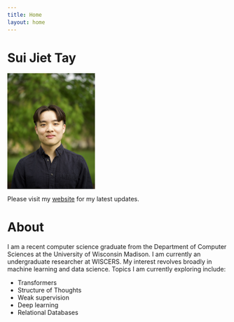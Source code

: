 ```yaml
---
title: Home
layout: home
---
```


# Sui Jiet Tay
<img src = "images/Me2.png" width = 200 align = "center">

Please visit my [website](https://jiet.tech/) for my latest updates.

# About
I am a recent computer science graduate from the Department of Computer Sciences at the University of Wisconsin Madison. I am currently an undergraduate researcher at WISCERS. My interest revolves broadly in machine learning and data science. Topics I am currently exploring include:

- Transformers 
- Structure of Thoughts
- Weak supervision
- Deep learning
- Relational Databases

